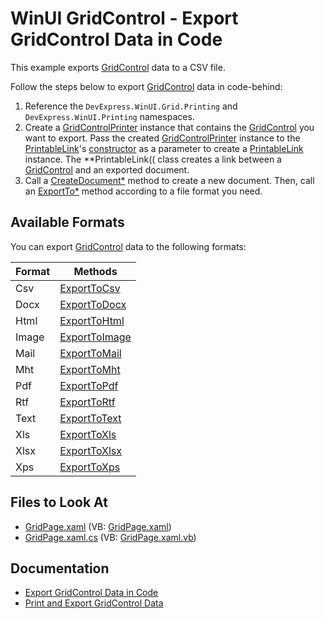 # WinUI GridControl - Export GridControl Data in Code

This example exports [GridControl](https://docs.devexpress.com/WinUI/DevExpress.WinUI.Grid.GridControl) data to a CSV file.

Follow the steps below to export [GridControl](https://docs.devexpress.com/WinUI/DevExpress.WinUI.Grid.GridControl) data in code-behind:

1. Reference the `DevExpress.WinUI.Grid.Printing` and `DevExpress.WinUI.Printing` namespaces.
1. Create a [GridControlPrinter](https://docs.devexpress.com/WinUI/DevExpress.WinUI.Grid.Printing.GridControlPrinter) instance that contains the [GridControl](https://docs.devexpress.com/WinUI/DevExpress.WinUI.Grid.GridControl) you want to export. Pass the created [GridControlPrinter](https://docs.devexpress.com/WinUI/DevExpress.WinUI.Grid.Printing.GridControlPrinter) instance to the [PrintableLink](https://docs.devexpress.com/WinUI/DevExpress.WinUI.Printing.PrintableLink)'s [constructor](https://docs.devexpress.com/WinUI/DevExpress.WinUI.Printing.PrintableLink.-ctor.overloads) as a parameter to create a [PrintableLink](https://docs.devexpress.com/WinUI/DevExpress.WinUI.Printing.PrintableLink) instance. The **PrintableLink(( class creates a link between a [GridControl](https://docs.devexpress.com/WinUI/DevExpress.WinUI.Grid.GridControl) and an exported document.
1. Call a [CreateDocument*](https://docs.devexpress.com/WinUI/DevExpress.WinUI.Printing.LinkBase.CreateDocument.overloads) method to create a new document. Then, call an [ExportTo*](https://docs.devexpress.com/CoreLibraries/DevExpress.XtraPrinting.PrintingSystemBase._methods) method according to a file format you need.

## Available Formats
You can export [GridControl](https://docs.devexpress.com/WinUI/DevExpress.WinUI.Grid.GridControl) data to the following formats:

| Format | Methods |
|-|-|
| Csv | [ExportToCsv](https://docs.devexpress.com/CoreLibraries/DevExpress.XtraPrinting.PrintingSystemBase.ExportToCsv.overloads) |
| Docx | [ExportToDocx](https://docs.devexpress.com/CoreLibraries/DevExpress.XtraPrinting.PrintingSystemBase.ExportToDocx.overloads) |
| Html | [ExportToHtml](https://docs.devexpress.com/CoreLibraries/DevExpress.XtraPrinting.PrintingSystemBase.ExportToHtml.overloads) |
| Image | [ExportToImage](https://docs.devexpress.com/CoreLibraries/DevExpress.XtraPrinting.PrintingSystemBase.ExportToImage.overloads) |
| Mail | [ExportToMail](https://docs.devexpress.com/CoreLibraries/DevExpress.XtraPrinting.PrintingSystemBase.ExportToMail.overloads) |
| Mht | [ExportToMht](https://docs.devexpress.com/CoreLibraries/DevExpress.XtraPrinting.PrintingSystemBase.ExportToMht.overloads) |
| Pdf | [ExportToPdf](https://docs.devexpress.com/CoreLibraries/DevExpress.XtraPrinting.PrintingSystemBase.ExportToPdf.overloads) |
| Rtf | [ExportToRtf](https://docs.devexpress.com/CoreLibraries/DevExpress.XtraPrinting.PrintingSystemBase.ExportToRtf.overloads) |
| Text | [ExportToText](https://docs.devexpress.com/CoreLibraries/DevExpress.XtraPrinting.PrintingSystemBase.ExportToText.overloads) |
| Xls | [ExportToXls](https://docs.devexpress.com/CoreLibraries/DevExpress.XtraPrinting.PrintingSystemBase.ExportToXls.overloads) |
| Xlsx | [ExportToXlsx](https://docs.devexpress.com/CoreLibraries/DevExpress.XtraPrinting.PrintingSystemBase.ExportToXlsx.overloads) |
| Xps | [ExportToXps](https://docs.devexpress.com/CoreLibraries/DevExpress.XtraPrinting.PrintingSystemBase.ExportToXps.overloads) |

<!-- default file list -->
## Files to Look At

- [GridPage.xaml](./CS/ExportGridControl/ExportGridControl/Views/GridPage.xaml) (VB: [GridPage.xaml](./VB/ExportGridControl/ExportGridControl/Views/GridPage.xaml))
- [GridPage.xaml.cs](./CS/ExportGridControl/ExportGridControl/Views/GridPage.xaml.cs) (VB: [GridPage.xaml.vb](./CS/ExportGridControl/ExportGridControl/Views/GridPage.xaml.vb))
<!-- default file list end -->

## Documentation

- [Export GridControl Data in Code](https://docs.devexpress.com/WinUI/403345/controls/data-grid/print-export#export-data-in-code)
- [Print and Export GridControl Data](https://docs.devexpress.com/WinUI/403345/controls/data-grid/print-export)
